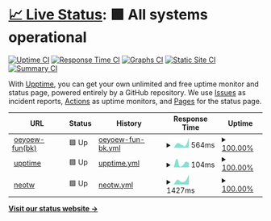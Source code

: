 # [📈 Live Status](https://oeyoews.github.io/upptime): <!--live status--> **🟩 All systems operational**

[![Uptime CI](https://github.com/oeyoews/upptime/workflows/Uptime%20CI/badge.svg)](https://github.com/oeyoews/upptime/actions?query=workflow%3A%22Uptime+CI%22)
[![Response Time CI](https://github.com/oeyoews/upptime/workflows/Response%20Time%20CI/badge.svg)](https://github.com/oeyoews/upptime/actions?query=workflow%3A%22Response+Time+CI%22)
[![Graphs CI](https://github.com/oeyoews/upptime/workflows/Graphs%20CI/badge.svg)](https://github.com/oeyoews/upptime/actions?query=workflow%3A%22Graphs+CI%22)
[![Static Site CI](https://github.com/oeyoews/upptime/workflows/Static%20Site%20CI/badge.svg)](https://github.com/oeyoews/upptime/actions?query=workflow%3A%22Static+Site+CI%22)
[![Summary CI](https://github.com/oeyoews/upptime/workflows/Summary%20CI/badge.svg)](https://github.com/oeyoews/upptime/actions?query=workflow%3A%22Summary+CI%22)

With [Upptime](https://upptime.js.org), you can get your own unlimited and free uptime monitor and status page, powered entirely by a GitHub repository. We use [Issues](https://github.com/upptime/upptime/issues) as incident reports, [Actions](https://github.com/oeyoews/upptime/actions) as uptime monitors, and [Pages](https://https://oeyoew.fun) for the status page.

<!--start: status pages-->
<!-- This summary is generated by Upptime (https://github.com/upptime/upptime) -->
<!-- Do not edit this manually, your changes will be overwritten -->
<!-- prettier-ignore -->
| URL | Status | History | Response Time | Uptime |
| --- | ------ | ------- | ------------- | ------ |
| <img alt="" src="https://cdn.jsdelivr.net/gh/oeyoews/img@latest/koi-fish.png" height="13"> [oeyoew-fun(bk)](https://oeyoews.github.io/tw5) | 🟩 Up | [oeyoew-fun-bk.yml](https://github.com/neotws/upptime/commits/HEAD/history/oeyoew-fun-bk.yml) | <details><summary><img alt="Response time graph" src="./graphs/oeyoew-fun-bk/response-time-week.png" height="20"> 564ms</summary><br><a href="https://neotws.github.io/upptime/history/oeyoew-fun-bk"><img alt="Response time 406" src="https://img.shields.io/endpoint?url=https%3A%2F%2Fraw.githubusercontent.com%2Fneotws%2Fupptime%2FHEAD%2Fapi%2Foeyoew-fun-bk%2Fresponse-time.json"></a><br><a href="https://neotws.github.io/upptime/history/oeyoew-fun-bk"><img alt="24-hour response time 551" src="https://img.shields.io/endpoint?url=https%3A%2F%2Fraw.githubusercontent.com%2Fneotws%2Fupptime%2FHEAD%2Fapi%2Foeyoew-fun-bk%2Fresponse-time-day.json"></a><br><a href="https://neotws.github.io/upptime/history/oeyoew-fun-bk"><img alt="7-day response time 564" src="https://img.shields.io/endpoint?url=https%3A%2F%2Fraw.githubusercontent.com%2Fneotws%2Fupptime%2FHEAD%2Fapi%2Foeyoew-fun-bk%2Fresponse-time-week.json"></a><br><a href="https://neotws.github.io/upptime/history/oeyoew-fun-bk"><img alt="30-day response time 564" src="https://img.shields.io/endpoint?url=https%3A%2F%2Fraw.githubusercontent.com%2Fneotws%2Fupptime%2FHEAD%2Fapi%2Foeyoew-fun-bk%2Fresponse-time-month.json"></a><br><a href="https://neotws.github.io/upptime/history/oeyoew-fun-bk"><img alt="1-year response time 406" src="https://img.shields.io/endpoint?url=https%3A%2F%2Fraw.githubusercontent.com%2Fneotws%2Fupptime%2FHEAD%2Fapi%2Foeyoew-fun-bk%2Fresponse-time-year.json"></a></details> | <details><summary><a href="https://neotws.github.io/upptime/history/oeyoew-fun-bk">100.00%</a></summary><a href="https://neotws.github.io/upptime/history/oeyoew-fun-bk"><img alt="All-time uptime 100.00%" src="https://img.shields.io/endpoint?url=https%3A%2F%2Fraw.githubusercontent.com%2Fneotws%2Fupptime%2FHEAD%2Fapi%2Foeyoew-fun-bk%2Fuptime.json"></a><br><a href="https://neotws.github.io/upptime/history/oeyoew-fun-bk"><img alt="24-hour uptime 100.00%" src="https://img.shields.io/endpoint?url=https%3A%2F%2Fraw.githubusercontent.com%2Fneotws%2Fupptime%2FHEAD%2Fapi%2Foeyoew-fun-bk%2Fuptime-day.json"></a><br><a href="https://neotws.github.io/upptime/history/oeyoew-fun-bk"><img alt="7-day uptime 100.00%" src="https://img.shields.io/endpoint?url=https%3A%2F%2Fraw.githubusercontent.com%2Fneotws%2Fupptime%2FHEAD%2Fapi%2Foeyoew-fun-bk%2Fuptime-week.json"></a><br><a href="https://neotws.github.io/upptime/history/oeyoew-fun-bk"><img alt="30-day uptime 100.00%" src="https://img.shields.io/endpoint?url=https%3A%2F%2Fraw.githubusercontent.com%2Fneotws%2Fupptime%2FHEAD%2Fapi%2Foeyoew-fun-bk%2Fuptime-month.json"></a><br><a href="https://neotws.github.io/upptime/history/oeyoew-fun-bk"><img alt="1-year uptime 100.00%" src="https://img.shields.io/endpoint?url=https%3A%2F%2Fraw.githubusercontent.com%2Fneotws%2Fupptime%2FHEAD%2Fapi%2Foeyoew-fun-bk%2Fuptime-year.json"></a></details>
| <img alt="" src="https://cdn.jsdelivr.net/gh/oeyoews/img@latest/status.png" height="13"> [upptime](https://neotws.github.io/upptime) | 🟩 Up | [upptime.yml](https://github.com/neotws/upptime/commits/HEAD/history/upptime.yml) | <details><summary><img alt="Response time graph" src="./graphs/upptime/response-time-week.png" height="20"> 104ms</summary><br><a href="https://neotws.github.io/upptime/history/upptime"><img alt="Response time 83" src="https://img.shields.io/endpoint?url=https%3A%2F%2Fraw.githubusercontent.com%2Fneotws%2Fupptime%2FHEAD%2Fapi%2Fupptime%2Fresponse-time.json"></a><br><a href="https://neotws.github.io/upptime/history/upptime"><img alt="24-hour response time 83" src="https://img.shields.io/endpoint?url=https%3A%2F%2Fraw.githubusercontent.com%2Fneotws%2Fupptime%2FHEAD%2Fapi%2Fupptime%2Fresponse-time-day.json"></a><br><a href="https://neotws.github.io/upptime/history/upptime"><img alt="7-day response time 104" src="https://img.shields.io/endpoint?url=https%3A%2F%2Fraw.githubusercontent.com%2Fneotws%2Fupptime%2FHEAD%2Fapi%2Fupptime%2Fresponse-time-week.json"></a><br><a href="https://neotws.github.io/upptime/history/upptime"><img alt="30-day response time 104" src="https://img.shields.io/endpoint?url=https%3A%2F%2Fraw.githubusercontent.com%2Fneotws%2Fupptime%2FHEAD%2Fapi%2Fupptime%2Fresponse-time-month.json"></a><br><a href="https://neotws.github.io/upptime/history/upptime"><img alt="1-year response time 83" src="https://img.shields.io/endpoint?url=https%3A%2F%2Fraw.githubusercontent.com%2Fneotws%2Fupptime%2FHEAD%2Fapi%2Fupptime%2Fresponse-time-year.json"></a></details> | <details><summary><a href="https://neotws.github.io/upptime/history/upptime">100.00%</a></summary><a href="https://neotws.github.io/upptime/history/upptime"><img alt="All-time uptime 100.00%" src="https://img.shields.io/endpoint?url=https%3A%2F%2Fraw.githubusercontent.com%2Fneotws%2Fupptime%2FHEAD%2Fapi%2Fupptime%2Fuptime.json"></a><br><a href="https://neotws.github.io/upptime/history/upptime"><img alt="24-hour uptime 100.00%" src="https://img.shields.io/endpoint?url=https%3A%2F%2Fraw.githubusercontent.com%2Fneotws%2Fupptime%2FHEAD%2Fapi%2Fupptime%2Fuptime-day.json"></a><br><a href="https://neotws.github.io/upptime/history/upptime"><img alt="7-day uptime 100.00%" src="https://img.shields.io/endpoint?url=https%3A%2F%2Fraw.githubusercontent.com%2Fneotws%2Fupptime%2FHEAD%2Fapi%2Fupptime%2Fuptime-week.json"></a><br><a href="https://neotws.github.io/upptime/history/upptime"><img alt="30-day uptime 100.00%" src="https://img.shields.io/endpoint?url=https%3A%2F%2Fraw.githubusercontent.com%2Fneotws%2Fupptime%2FHEAD%2Fapi%2Fupptime%2Fuptime-month.json"></a><br><a href="https://neotws.github.io/upptime/history/upptime"><img alt="1-year uptime 100.00%" src="https://img.shields.io/endpoint?url=https%3A%2F%2Fraw.githubusercontent.com%2Fneotws%2Fupptime%2FHEAD%2Fapi%2Fupptime%2Fuptime-year.json"></a></details>
| <img alt="" src="https://oeyoews.github.io/neotw/favicon.ico" height="13"> [neotw](https://oeyoews.github.io/neotw/) | 🟩 Up | [neotw.yml](https://github.com/neotws/upptime/commits/HEAD/history/neotw.yml) | <details><summary><img alt="Response time graph" src="./graphs/neotw/response-time-week.png" height="20"> 1427ms</summary><br><a href="https://neotws.github.io/upptime/history/neotw"><img alt="Response time 1394" src="https://img.shields.io/endpoint?url=https%3A%2F%2Fraw.githubusercontent.com%2Fneotws%2Fupptime%2FHEAD%2Fapi%2Fneotw%2Fresponse-time.json"></a><br><a href="https://neotws.github.io/upptime/history/neotw"><img alt="24-hour response time 1375" src="https://img.shields.io/endpoint?url=https%3A%2F%2Fraw.githubusercontent.com%2Fneotws%2Fupptime%2FHEAD%2Fapi%2Fneotw%2Fresponse-time-day.json"></a><br><a href="https://neotws.github.io/upptime/history/neotw"><img alt="7-day response time 1427" src="https://img.shields.io/endpoint?url=https%3A%2F%2Fraw.githubusercontent.com%2Fneotws%2Fupptime%2FHEAD%2Fapi%2Fneotw%2Fresponse-time-week.json"></a><br><a href="https://neotws.github.io/upptime/history/neotw"><img alt="30-day response time 1427" src="https://img.shields.io/endpoint?url=https%3A%2F%2Fraw.githubusercontent.com%2Fneotws%2Fupptime%2FHEAD%2Fapi%2Fneotw%2Fresponse-time-month.json"></a><br><a href="https://neotws.github.io/upptime/history/neotw"><img alt="1-year response time 1394" src="https://img.shields.io/endpoint?url=https%3A%2F%2Fraw.githubusercontent.com%2Fneotws%2Fupptime%2FHEAD%2Fapi%2Fneotw%2Fresponse-time-year.json"></a></details> | <details><summary><a href="https://neotws.github.io/upptime/history/neotw">100.00%</a></summary><a href="https://neotws.github.io/upptime/history/neotw"><img alt="All-time uptime 99.98%" src="https://img.shields.io/endpoint?url=https%3A%2F%2Fraw.githubusercontent.com%2Fneotws%2Fupptime%2FHEAD%2Fapi%2Fneotw%2Fuptime.json"></a><br><a href="https://neotws.github.io/upptime/history/neotw"><img alt="24-hour uptime 100.00%" src="https://img.shields.io/endpoint?url=https%3A%2F%2Fraw.githubusercontent.com%2Fneotws%2Fupptime%2FHEAD%2Fapi%2Fneotw%2Fuptime-day.json"></a><br><a href="https://neotws.github.io/upptime/history/neotw"><img alt="7-day uptime 100.00%" src="https://img.shields.io/endpoint?url=https%3A%2F%2Fraw.githubusercontent.com%2Fneotws%2Fupptime%2FHEAD%2Fapi%2Fneotw%2Fuptime-week.json"></a><br><a href="https://neotws.github.io/upptime/history/neotw"><img alt="30-day uptime 100.00%" src="https://img.shields.io/endpoint?url=https%3A%2F%2Fraw.githubusercontent.com%2Fneotws%2Fupptime%2FHEAD%2Fapi%2Fneotw%2Fuptime-month.json"></a><br><a href="https://neotws.github.io/upptime/history/neotw"><img alt="1-year uptime 99.98%" src="https://img.shields.io/endpoint?url=https%3A%2F%2Fraw.githubusercontent.com%2Fneotws%2Fupptime%2FHEAD%2Fapi%2Fneotw%2Fuptime-year.json"></a></details>

<!--end: status pages-->

[**Visit our status website →**](https://oeyoews.github.io/upptime/)

<!-- ## 📄 License

- Powered by: [Upptime](https://github.com/upptime/upptime)
- Code: [MIT](./LICENSE) © [Upptime](https://upptime.js.org)
- Data in the `./history` directory: [Open Database License](https://opendatacommons.org/licenses/odbl/1-0/) -->
